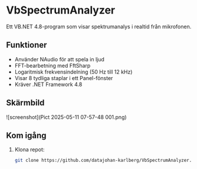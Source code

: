 # VbSpectrumAnalyzer

Ett VB.NET 4.8-program som visar spektrumanalys i realtid från mikrofonen.

## Funktioner

- Använder NAudio för att spela in ljud
- FFT-bearbetning med FftSharp
- Logaritmisk frekvensindelning (50 Hz till 12 kHz)
- Visar 8 tydliga staplar i ett Panel-fönster
- Kräver .NET Framework 4.8

## Skärmbild

![screenshot](Pict 2025-05-11 07-57-48 001.png)

## Kom igång

1. Klona repot:
   ```bash
   git clone https://github.com/datajohan-karlberg/VbSpectrumAnalyzer.git
